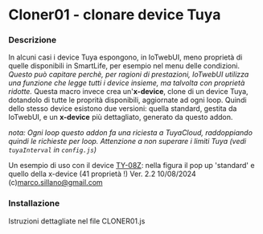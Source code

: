 # Cloner01 - clonare device Tuya


### Descrizione
In alcuni casi i device Tuya espongono, in IoTwebUI, meno proprietà di quelle disponibili in SmartLife, per esempio nel menu delle condizioni.
_Questo può capitare perchè, per ragioni di prestazioni, IoTwebUI utilizza una funzione che legge tutti i device insieme, ma talvolta con proprietà ridotte._ 
Questa macro invece crea un'**x-device**, clone di un device Tuya, dotandolo di tutte le proprità disponibili, aggiornate ad ogni loop.
Quindi dello stesso device esistono due versioni: quella standard, gestita da IoTwebUI, e un **x-device** più dettagliato, generato da questo addon.

_nota: Ogni loop questo addon fa una riciesta a TuyaCloud, raddoppiando quindi le richieste per loop.  Attenzione a non superare i limiti Tuya (vedi `tuyaInterval` in `config.js`)_

Un esempio di uso con il device [TY-08Z](https://github.com/msillano/IoTwebUI/blob/main/addon/TestBattery01_leggimi.pdf): nella figura il pop up 'standard' e quello della x-device (41 proprietà !) 
Ver. 2.2 10/08/2024 (c)marco.sillano@gmail.com


### Installazione
Istruzioni dettagliate nel file CLONER01.js
